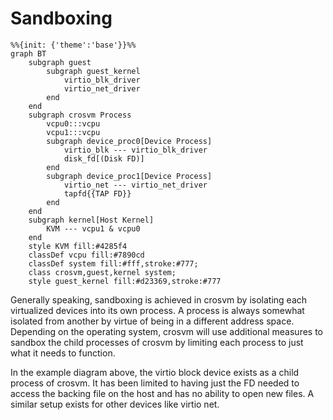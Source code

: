 # Sandboxing

```mermaid
%%{init: {'theme':'base'}}%%
graph BT
    subgraph guest
        subgraph guest_kernel
            virtio_blk_driver
            virtio_net_driver
        end
    end
    subgraph crosvm Process
        vcpu0:::vcpu
        vcpu1:::vcpu
        subgraph device_proc0[Device Process]
            virtio_blk --- virtio_blk_driver
            disk_fd[(Disk FD)]
        end
        subgraph device_proc1[Device Process]
            virtio_net --- virtio_net_driver
            tapfd{{TAP FD}}
        end
    end
    subgraph kernel[Host Kernel]
        KVM --- vcpu1 & vcpu0
    end
    style KVM fill:#4285f4
    classDef vcpu fill:#7890cd
    classDef system fill:#fff,stroke:#777;
    class crosvm,guest,kernel system;
    style guest_kernel fill:#d23369,stroke:#777
```

Generally speaking, sandboxing is achieved in crosvm by isolating each virtualized devices into its
own process. A process is always somewhat isolated from another by virtue of being in a different
address space. Depending on the operating system, crosvm will use additional measures to sandbox the
child processes of crosvm by limiting each process to just what it needs to function.

In the example diagram above, the virtio block device exists as a child process of crosvm. It has
been limited to having just the FD needed to access the backing file on the host and has no ability
to open new files. A similar setup exists for other devices like virtio net.
